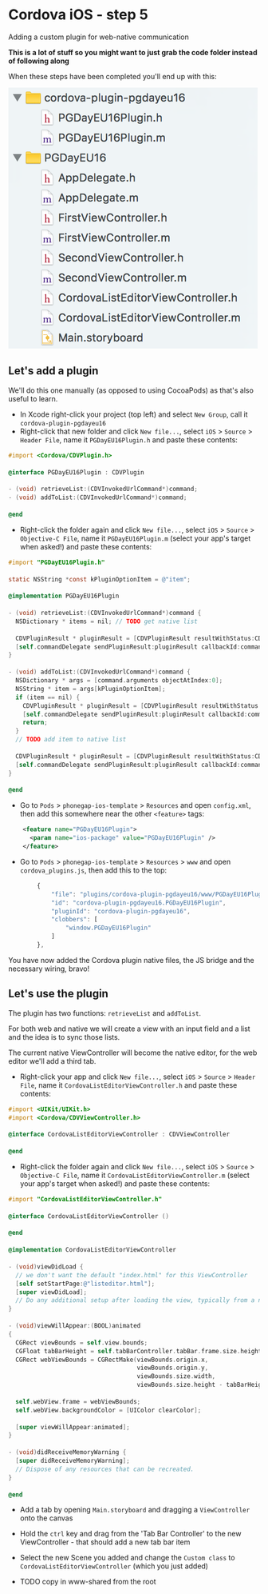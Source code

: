 Cordova iOS - step 5
====================
Adding a custom plugin for web-native communication

__This is a lot of stuff so you might want to just grab the code folder instead of following along__

When these steps have been completed you'll end up with this:

![ScreenShot](native-code-changes.png)

## Let's add a plugin
We'll do this one manually (as opposed to using CocoaPods) as that's also useful to learn.

- In Xcode right-click your project (top left) and select `New Group`, call it `cordova-plugin-pgdayeu16`
- Right-click that new folder and click `New file...`, select `iOS` > `Source` > `Header File`, name it `PGDayEU16Plugin.h` and paste these contents:

```objective-c
#import <Cordova/CDVPlugin.h>

@interface PGDayEU16Plugin : CDVPlugin

- (void) retrieveList:(CDVInvokedUrlCommand*)command;
- (void) addToList:(CDVInvokedUrlCommand*)command;

@end
```

- Right-click the folder again and click `New file...`, select `iOS` > `Source` > `Objective-C File`, name it `PGDayEU16Plugin.m` (select your app's target when asked!) and paste these contents:

```objective-c
#import "PGDayEU16Plugin.h"

static NSString *const kPluginOptionItem = @"item";

@implementation PGDayEU16Plugin

- (void) retrieveList:(CDVInvokedUrlCommand*)command {
  NSDictionary * items = nil; // TODO get native list

  CDVPluginResult * pluginResult = [CDVPluginResult resultWithStatus:CDVCommandStatus_OK messageAsDictionary:items];
  [self.commandDelegate sendPluginResult:pluginResult callbackId:command.callbackId];
}

- (void) addToList:(CDVInvokedUrlCommand*)command {
  NSDictionary * args = [command.arguments objectAtIndex:0];
  NSString * item = args[kPluginOptionItem];
  if (item == nil) {
    CDVPluginResult * pluginResult = [CDVPluginResult resultWithStatus:CDVCommandStatus_ERROR messageAsString:@"item is required"];
    [self.commandDelegate sendPluginResult:pluginResult callbackId:command.callbackId];
    return;
  }
  // TODO add item to native list

  CDVPluginResult * pluginResult = [CDVPluginResult resultWithStatus:CDVCommandStatus_OK];
  [self.commandDelegate sendPluginResult:pluginResult callbackId:command.callbackId];
}

@end
```

- Go to `Pods` > `phonegap-ios-template` > `Resources` and open `config.xml`, then add this somewhere near the other `<feature>` tags:

```xml
    <feature name="PGDayEU16Plugin">
      <param name="ios-package" value="PGDayEU16Plugin" />
    </feature>
```

- Go to `Pods` > `phonegap-ios-template` > `Resources` > `www` and open `cordova_plugins.js`, then add this to the top:
```js
        {
            "file": "plugins/cordova-plugin-pgdayeu16/www/PGDayEU16Plugin.js",
            "id": "cordova-plugin-pgdayeu16.PGDayEU16Plugin",
            "pluginId": "cordova-plugin-pgdayeu16",
            "clobbers": [
                "window.PGDayEU16Plugin"
            ]
        },
```

You have now added the Cordova plugin native files, the JS bridge and the necessary wiring, bravo!

## Let's use the plugin
The plugin has two functions: `retrieveList` and `addToList`.

For both web and native we will create a view with an input field and a list and the idea is to sync those lists.

The current native ViewController will become the native editor, for the web editor we'll add a third tab.

- Right-click your app and click `New file...`, select `iOS` > `Source` > `Header File`, name it `CordovaListEditorViewController.h` and paste these contents:

```objective-c
#import <UIKit/UIKit.h>
#import <Cordova/CDVViewController.h>

@interface CordovaListEditorViewController : CDVViewController

@end
```
- Right-click the folder again and click `New file...`, select `iOS` > `Source` > `Objective-C File`, name it `CordovaListEditorViewController.m` (select your app's target when asked!) and paste these contents:

```objective-c
#import "CordovaListEditorViewController.h"

@interface CordovaListEditorViewController ()

@end

@implementation CordovaListEditorViewController

- (void)viewDidLoad {
  // we don't want the default "index.html" for this ViewController
  [self setStartPage:@"listeditor.html"];
  [super viewDidLoad];
  // Do any additional setup after loading the view, typically from a nib.
}

- (void)viewWillAppear:(BOOL)animated
{
  CGRect viewBounds = self.view.bounds;
  CGFloat tabBarHeight = self.tabBarController.tabBar.frame.size.height;
  CGRect webViewBounds = CGRectMake(viewBounds.origin.x,
                                    viewBounds.origin.y,
                                    viewBounds.size.width,
                                    viewBounds.size.height - tabBarHeight);

  self.webView.frame = webViewBounds;
  self.webView.backgroundColor = [UIColor clearColor];

  [super viewWillAppear:animated];
}

- (void)didReceiveMemoryWarning {
  [super didReceiveMemoryWarning];
  // Dispose of any resources that can be recreated.
}

@end
```

- Add a tab by opening `Main.storyboard` and dragging a `ViewController` onto the canvas
- Hold the `ctrl` key and drag from the 'Tab Bar Controller' to the new ViewController - that should add a new tab bar item
- Select the new Scene you added and change the `Custom class` to `CordovaListEditorViewController` (which you just added)

- TODO copy in www-shared from the root